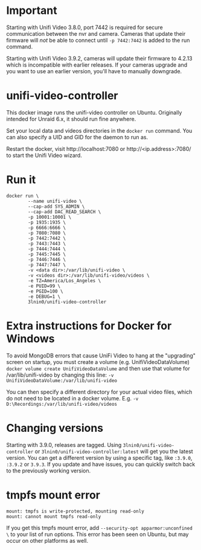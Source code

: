 # Important
Starting with Unifi Video 3.8.0, port 7442 is required for secure communication between the nvr and camera. Cameras that update their firmware will *not* be able to connect until `-p 7442:7442` is added to the run command.

Starting with Unifi Video 3.9.2, cameras will update their firmware to 4.2.13 which is incompatible with earlier releases. If your cameras upgrade and you want to use an earlier version, you'll have to manually downgrade.

# unifi-video-controller

This docker image runs the unifi-video controller on Ubuntu. Originally intended for Unraid 6.x, it should run fine anywhere.

Set your local data and videos directories in the `docker run` command. You can also specify a UID and GID for the daemon to run as.

Restart the docker, visit http://localhost:7080 or http://<ip.address>:7080/ to start the Unifi Video wizard.

# Run it
```
docker run \
        --name unifi-video \
        --cap-add SYS_ADMIN \
        --cap-add DAC_READ_SEARCH \
        -p 10001:10001 \
        -p 1935:1935 \
        -p 6666:6666 \
        -p 7080:7080 \
        -p 7442:7442 \
        -p 7443:7443 \
        -p 7444:7444 \
        -p 7445:7445 \
        -p 7446:7446 \
        -p 7447:7447 \
        -v <data dir>:/var/lib/unifi-video \
        -v <videos dir>:/var/lib/unifi-video/videos \
        -e TZ=America/Los_Angeles \
        -e PUID=99 \
        -e PGID=100 \
        -e DEBUG=1 \
        3lnin0/unifi-video-controller
```

# Extra instructions for Docker for Windows
To avoid MongoDB errors that cause UniFi Video to hang at the "upgrading" screen on startup, you must create a volume (e.g. UnifiVideoDataVolume) `docker volume create UnifiVideoDataVolume` and then use that volume for /var/lib/unifi-video by changing this line:  `-v UnifiVideoDataVolume:/var/lib/unifi-video`

You can then specify a different directory for your actual video files, which do not need to be located in a docker volume. E.g. `-v D:\Recordings:/var/lib/unifi-video/videos`

# Changing versions

Starting with 3.9.0, releases are tagged. Using `3lnin0/unifi-video-controller` or `3lnin0/unifi-video-controller:latest` will get you the latest version. You can get a different version by using a specific tag, like `:3.9.0`, `:3.9.2` or `3.9.3`. If you update and have issues, you can quickly switch back to the previously working version.

#  tmpfs mount error

```
mount: tmpfs is write-protected, mounting read-only
mount: cannot mount tmpfs read-only
```

If you get this tmpfs mount error, add `--security-opt apparmor:unconfined \` to your list of run options. This error has been seen on Ubuntu, but may occur on other platforms as well.
